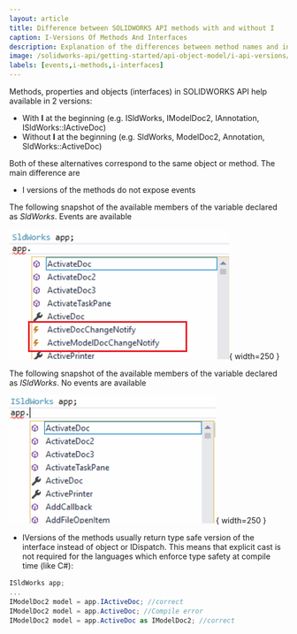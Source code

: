 ```yaml
---
layout: article
title: Difference between SOLIDWORKS API methods with and without I
caption: I-Versions Of Methods And Interfaces
description: Explanation of the differences between method names and interfaces containing the I at the beginning (e.g. IModelDoc2 vs ModelDoc2)
image: /solidworks-api/getting-started/api-object-model/i-api-versions/intellisense-events.png
labels: [events,i-methods,i-interfaces]
---
```

Methods, properties and objects (interfaces) in SOLIDWORKS API help available in 2 versions:

* With **I** at the beginning (e.g. ISldWorks, IModelDoc2, IAnnotation, ISldWorks::IActiveDoc)
* Without **I** at the beginning (e.g. SldWorks, ModelDoc2, Annotation, SldWorks::ActiveDoc)

Both of these alternatives correspond to the same object or method. The main difference are

* I versions of the methods do not expose events

The following snapshot of the available members of the variable declared as *SldWorks*. Events are available

![List of events available in the variable declared as ISldWorks](intellisense-events.png){ width=250 }

The following snapshot of the available members of the variable declared as *ISldWorks*. No events are available

![No events available in the variable declared as SldWorks](intellisense-no-events.png){ width=250 }

* IVersions of the methods usually return type safe version of the interface instead of object or IDispatch. This means that explicit cast is not required for the languages which enforce type safety at compile time (like C#):

~~~ cs
ISldWorks app;
...
IModelDoc2 model = app.IActiveDoc; //correct
IModelDoc2 model = app.ActiveDoc; //Compile error
IModelDoc2 model = app.ActiveDoc as IModelDoc2; //correct
~~~
